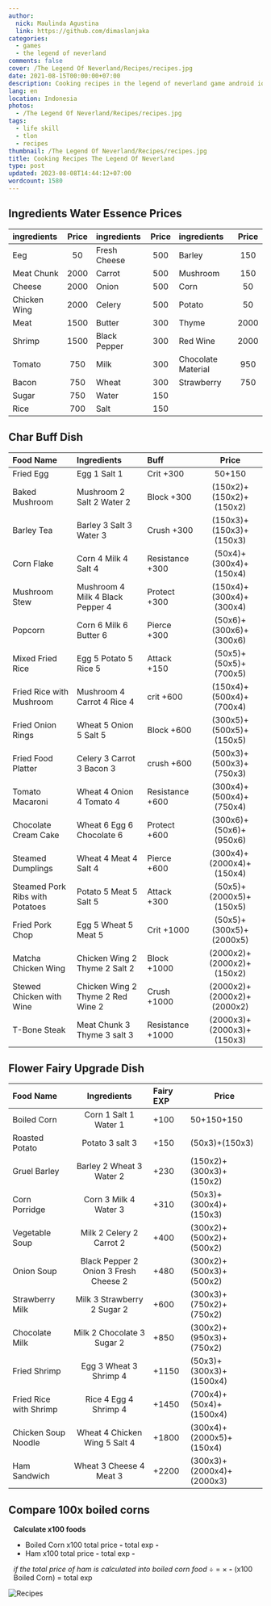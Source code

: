 ```yaml
---
author:
  nick: Maulinda Agustina
  link: https://github.com/dimaslanjaka
categories:
  - games
  - the legend of neverland
comments: false
cover: /The Legend Of Neverland/Recipes/recipes.jpg
date: 2021-08-15T00:00:00+07:00
description: Cooking recipes in the legend of neverland game android ios
lang: en
location: Indonesia
photos:
  - /The Legend Of Neverland/Recipes/recipes.jpg
tags:
  - life skill
  - tlon
  - recipes
thumbnail: /The Legend Of Neverland/Recipes/recipes.jpg
title: Cooking Recipes The Legend Of Neverland
type: post
updated: 2023-08-08T14:44:12+07:00
wordcount: 1580
---
```


  <!-- toc -->

## Ingredients Water Essence Prices

| ingredients  | Price | ingredients  | Price | ingredients        | Price |
| :----------- | :---: | :----------- | :---: | :----------------- | :---: |
| Eeg          |  50   | Fresh Cheese |  500  | Barley             |  150  |
| Meat Chunk   | 2000  | Carrot       |  500  | Mushroom           |  150  |
| Cheese       | 2000  | Onion        |  500  | Corn               |  50   |
| Chicken Wing | 2000  | Celery       |  500  | Potato             |  50   |
| Meat         | 1500  | Butter       |  300  | Thyme              | 2000  |
| Shrimp       | 1500  | Black Pepper |  300  | Red Wine           | 2000  |
| Tomato       |  750  | Milk         |  300  | Chocolate Material |  950  |
| Bacon        |  750  | Wheat        |  300  | Strawberry         |  750  |
| Sugar        |  750  | Water        |  150  |
| Rice         |  700  | Salt         |  150  |

## Char Buff Dish

<table id="char-dish">
	<thead>
		<tr>
			<th style="text-align:left">Food Name</th>
			<th style="text-align:left">Ingredients</th>
			<th style="text-align:left">Buff</th>
			<th style="text-align:center">Price</th>
		</tr>
	</thead>
	<tbody>
		<tr>
			<td style="text-align:left">Fried Egg</td>
			<td style="text-align:left">Egg 1 Salt 1</td>
			<td style="text-align:left">Crit +300</td>
			<td style="text-align:center">50+150</td>
		</tr>
		<tr>
			<td style="text-align:left">Baked Mushroom</td>
			<td style="text-align:left">Mushroom 2 Salt 2 Water 2</td>
			<td style="text-align:left">Block +300</td>
			<td style="text-align:center">(150x2)+(150x2)+(150x2)</td>
		</tr>
		<tr>
			<td style="text-align:left">Barley Tea</td>
			<td style="text-align:left">Barley 3 Salt 3 Water 3</td>
			<td style="text-align:left">Crush +300</td>
			<td style="text-align:center">(150x3)+(150x3)+(150x3)</td>
		</tr>
		<tr>
			<td style="text-align:left">Corn Flake</td>
			<td style="text-align:left">Corn 4 Milk 4 Salt 4</td>
			<td style="text-align:left">Resistance +300</td>
			<td style="text-align:center">(50x4)+(300x4)+(150x4)</td>
		</tr>
		<tr>
			<td style="text-align:left">Mushroom Stew</td>
			<td style="text-align:left">Mushroom 4 Milk 4 Black Pepper 4</td>
			<td style="text-align:left">Protect +300</td>
			<td style="text-align:center">(150x4)+(300x4)+(300x4)</td>
		</tr>
		<tr>
			<td style="text-align:left">Popcorn</td>
			<td style="text-align:left">Corn 6 Milk 6 Butter 6</td>
			<td style="text-align:left">Pierce +300</td>
			<td style="text-align:center">(50x6)+(300x6)+(300x6)</td>
		</tr>
		<tr>
			<td style="text-align:left">Mixed Fried Rice</td>
			<td style="text-align:left">Egg 5 Potato 5 Rice 5</td>
			<td style="text-align:left">Attack +150</td>
			<td style="text-align:center">(50x5)+(50x5)+(700x5)</td>
		</tr>
		<tr>
			<td style="text-align:left">Fried Rice with Mushroom</td>
			<td style="text-align:left">Mushroom 4 Carrot 4 Rice 4</td>
			<td style="text-align:left">crit +600</td>
			<td style="text-align:center">(150x4)+(500x4)+(700x4)</td>
		</tr>
		<tr>
			<td style="text-align:left">Fried Onion Rings</td>
			<td style="text-align:left">Wheat 5 Onion 5 Salt 5</td>
			<td style="text-align:left">Block +600</td>
			<td style="text-align:center">(300x5)+(500x5)+(150x5)</td>
		</tr>
		<tr>
			<td style="text-align:left">Fried Food Platter</td>
			<td style="text-align:left">Celery 3 Carrot 3 Bacon 3</td>
			<td style="text-align:left">crush +600</td>
			<td style="text-align:center">(500x3)+(500x3)+(750x3)</td>
		</tr>
		<tr>
			<td style="text-align:left">Tomato Macaroni</td>
			<td style="text-align:left">Wheat 4 Onion 4 Tomato 4</td>
			<td style="text-align:left">Resistance +600</td>
			<td style="text-align:center">(300x4)+(500x4)+(750x4)</td>
		</tr>
		<tr>
			<td style="text-align:left">Chocolate Cream Cake</td>
			<td style="text-align:left">Wheat 6 Egg 6 Chocolate 6</td>
			<td style="text-align:left">Protect +600</td>
			<td style="text-align:center">(300x6)+(50x6)+(950x6)</td>
		</tr>
		<tr>
			<td style="text-align:left">Steamed Dumplings</td>
			<td style="text-align:left">Wheat 4 Meat 4 Salt 4</td>
			<td style="text-align:left">Pierce +600</td>
			<td style="text-align:center">(300x4)+(2000x4)+(150x4)</td>
		</tr>
		<tr>
			<td style="text-align:left">Steamed Pork Ribs with Potatoes</td>
			<td style="text-align:left">Potato 5 Meat 5 Salt 5</td>
			<td style="text-align:left">Attack +300</td>
			<td style="text-align:center">(50x5)+(2000x5)+(150x5)</td>
		</tr>
		<tr>
			<td style="text-align:left">Fried Pork Chop</td>
			<td style="text-align:left">Egg 5 Wheat 5 Meat 5</td>
			<td style="text-align:left">Crit +1000</td>
			<td style="text-align:center">(50x5)+(300x5)+(2000x5)</td>
		</tr>
		<tr>
			<td style="text-align:left">Matcha Chicken Wing</td>
			<td style="text-align:left">Chicken Wing 2 Thyme 2 Salt 2</td>
			<td style="text-align:left">Block +1000</td>
			<td style="text-align:center">(2000x2)+(2000x2)+(150x2)</td>
		</tr>
		<tr>
			<td style="text-align:left">Stewed Chicken with Wine</td>
			<td style="text-align:left">Chicken Wing 2 Thyme 2 Red Wine 2</td>
			<td style="text-align:left">Crush +1000</td>
			<td style="text-align:center">(2000x2)+(2000x2)+(2000x2)</td>
		</tr>
		<tr>
			<td style="text-align:left">T-Bone Steak</td>
			<td style="text-align:left">Meat Chunk 3 Thyme 3 salt 3</td>
			<td style="text-align:left">Resistance +1000</td>
			<td style="text-align:center">(2000x3)+(2000x3)+(150x3)</td>
		</tr>
	</tbody>
</table>

## Flower Fairy Upgrade Dish

<table id="fairy-dish">
	<thead>
		<tr>
			<th style="text-align:left">Food Name</th>
			<th style="text-align:center">Ingredients</th>
			<th style="text-align:left">Fairy EXP</th>
			<th>Price</th>
		</tr>
	</thead>
	<tbody>
		<tr>
			<td style="text-align:left">Boiled Corn</td>
			<td style="text-align:center">Corn 1 Salt 1 Water 1</td>
			<td style="text-align:left">+100</td>
			<td>50+150+150</td>
		</tr>
		<tr>
			<td style="text-align:left">Roasted Potato</td>
			<td style="text-align:center">Potato 3 salt 3</td>
			<td style="text-align:left">+150</td>
			<td>(50x3)+(150x3)</td>
		</tr>
		<tr>
			<td style="text-align:left">Gruel Barley</td>
			<td style="text-align:center">Barley 2 Wheat 3 Water 2</td>
			<td style="text-align:left">+230</td>
			<td>(150x2)+(300x3)+(150x2)</td>
		</tr>
		<tr>
			<td style="text-align:left">Corn Porridge</td>
			<td style="text-align:center">Corn 3 Milk 4 Water 3</td>
			<td style="text-align:left">+310</td>
			<td>(50x3)+(300x4)+(150x3)</td>
		</tr>
		<tr>
			<td style="text-align:left">Vegetable Soup</td>
			<td style="text-align:center">Milk 2 Celery 2 Carrot 2</td>
			<td style="text-align:left">+400</td>
			<td>(300x2)+(500x2)+(500x2)</td>
		</tr>
		<tr>
			<td style="text-align:left">Onion Soup</td>
			<td style="text-align:center">Black Pepper 2 Onion 3 Fresh Cheese 2</td>
			<td style="text-align:left">+480</td>
			<td>(300x2)+(500x3)+(500x2)</td>
		</tr>
		<tr>
			<td style="text-align:left">Strawberry Milk</td>
			<td style="text-align:center">Milk 3 Strawberry 2 Sugar 2</td>
			<td style="text-align:left">+600</td>
			<td>(300x3)+(750x2)+(750x2)</td>
		</tr>
		<tr>
			<td style="text-align:left">Chocolate Milk</td>
			<td style="text-align:center">Milk 2 Chocolate 3 Sugar 2</td>
			<td style="text-align:left">+850</td>
			<td>(300x2)+(950x3)+(750x2)</td>
		</tr>
		<tr>
			<td style="text-align:left">Fried Shrimp</td>
			<td style="text-align:center">Egg 3 Wheat 3 Shrimp 4</td>
			<td style="text-align:left">+1150</td>
			<td>(50x3)+(300x3)+(1500x4)</td>
		</tr>
		<tr>
			<td style="text-align:left">Fried Rice with Shrimp</td>
			<td style="text-align:center">Rice 4 Egg 4 Shrimp 4</td>
			<td style="text-align:left">+1450</td>
			<td>(700x4)+(50x4)+(1500x4)</td>
		</tr>
		<tr>
			<td style="text-align:left">Chicken Soup Noodle</td>
			<td style="text-align:center">Wheat 4 Chicken Wing 5 Salt 4</td>
			<td style="text-align:left">+1800</td>
			<td>(300x4)+(2000x5)+(150x4)</td>
		</tr>
		<tr>
			<td style="text-align:left">Ham Sandwich</td>
			<td style="text-align:center">Wheat 3 Cheese 4 Meat 3</td>
			<td style="text-align:left">+2200</td>
			<td>(300x3)+(2000x4)+(2000x3)</td>
		</tr>
	</tbody>
</table>

## Compare 100x boiled corns

<div style="margin:10px">
  <b>Calculate x100 foods</b>
  <ul>
    <li>Boiled Corn x100 total price <b i="bcprice">-</b> total exp <b i="bcexp">-</b></li>
    <li>Ham x100 total price <b i="hamprice">-</b> total exp <b i="hamexp">-</b></li>
  </ul>
  <em>if the total price of ham is calculated into boiled corn food</em> <b i="hamprice"></b> &divide; <b i="bcprice"></b> &#61; <b i="ham-bc"></b> &times <b i="bcexp">-</b> (x100 Boiled Corn) &#61; <b i='bctotal'></b> total exp
</div>

<!-- [![603TF.png](https://i.im.ge/2021/08/15/603TF.png)](https://im.ge/i/603TF) -->

![Recipes](https://user-images.githubusercontent.com/12471057/132800836-32af1b73-bbb0-4af1-8a7c-dd96ee02cb3c.png)

  <!-- script /source/assets/js/recipes.js -->
